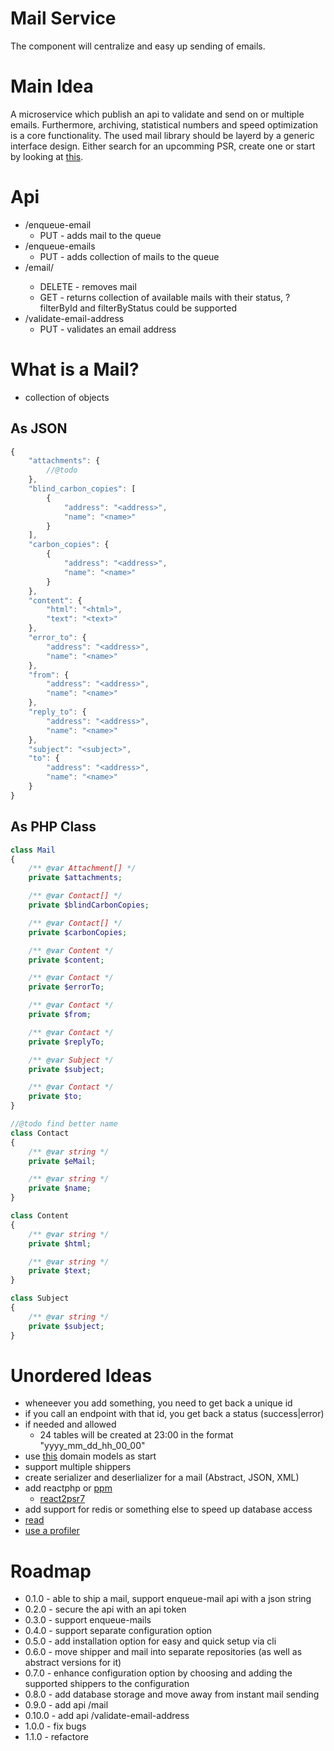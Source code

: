 # Mail Service

The component will centralize and easy up sending of emails.

# Main Idea

A microservice which publish an api to validate and send on or multiple emails.
Furthermore, archiving, statistical numbers and speed optimization is a core functionality.
The used mail library should be layerd by a generic interface design. Either search for an upcomming PSR, create one or start by looking at [this](https://github.com/stevleibelt/php_send_email_via_command_line/tree/master/source).

# Api

* /enqueue-email
    * PUT - adds mail to the queue
* /enqueue-emails
    * PUT - adds collection of mails to the queue
* /email/<id>
    * DELETE - removes mail
    * GET - returns collection of available mails with their status, ?filterById and filterByStatus could be supported
* /validate-email-address
    * PUT - validates an email address

# What is a Mail?

* collection of objects

## As JSON

```javascript
{
    "attachments": {
        //@todo
    },
    "blind_carbon_copies": [
        {
            "address": "<address>",
            "name": "<name>"
        }
    ],
    "carbon_copies": {
        {
            "address": "<address>",
            "name": "<name>"
        }
    },
    "content": {
        "html": "<html>",
        "text": "<text>"
    },
    "error_to": {
        "address": "<address>",
        "name": "<name>"
    },
    "from": {
        "address": "<address>",
        "name": "<name>"
    },
    "reply_to": {
        "address": "<address>",
        "name": "<name>"
    },
    "subject": "<subject>",
    "to": {
        "address": "<address>",
        "name": "<name>"
    }
}
```

## As PHP Class

```php
class Mail
{
    /** @var Attachment[] */
    private $attachments;

    /** @var Contact[] */
    private $blindCarbonCopies;

    /** @var Contact[] */
    private $carbonCopies;

    /** @var Content */
    private $content;

    /** @var Contact */
    private $errorTo;

    /** @var Contact */
    private $from;

    /** @var Contact */
    private $replyTo;

    /** @var Subject */
    private $subject;

    /** @var Contact */
    private $to;
}

//@todo find better name
class Contact
{
    /** @var string */
    private $eMail;

    /** @var string */
    private $name;
}

class Content
{
    /** @var string */
    private $html;

    /** @var string */
    private $text;
}

class Subject
{
    /** @var string */
    private $subject;
}
```

# Unordered Ideas

* wheneever you add something, you need to get back a unique id
* if you call an endpoint with that id, you get back a status (success|error)
* if needed and allowed
    * 24 tables will be created at 23:00 in the format "yyyy_mm_dd_hh_00_00"
* use [this](https://github.com/stevleibelt/php_send_email_via_command_line/tree/master/source/DomainModel) domain models as start
* support multiple shippers
* create serializer and deserlializer for a mail (Abstract, JSON, XML)
* add reactphp or [ppm](https://github.com/marcj/php-pm)
    * [react2psr7](https://mwop.net/blog/2016-04-17-react2psr7.html)
* add support for redis or something else to speed up database access
* [read](https://zendframework.github.io/zend-expressive/cookbook/common-prefix-for-routes/)
* [use a profiler](https://zendframework.github.io/zend-expressive/cookbook/debug-toolbars/)

# Roadmap

* 0.1.0     - able to ship a mail, support enqueue-mail api with a json string
* 0.2.0     - secure the api with an api token
* 0.3.0     - support enqueue-mails
* 0.4.0     - support separate configuration option
* 0.5.0     - add installation option for easy and quick setup via cli
* 0.6.0     - move shipper and mail into separate repositories (as well as abstract versions for it)
* 0.7.0     - enhance configuration option by choosing and adding the supported shippers to the configuration
* 0.8.0     - add database storage and move away from instant mail sending
* 0.9.0     - add api /mail
* 0.10.0    - add api /validate-email-address
* 1.0.0     - fix bugs
* 1.1.0     - refactore
